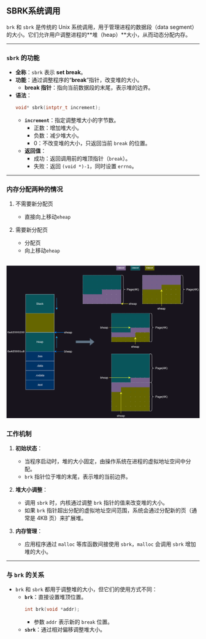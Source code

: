 ## SBRK系统调用

`brk` 和 `sbrk` 是传统的 Unix 系统调用，用于管理进程的数据段（data segment）的大小。它们允许用户调整进程的**堆（heap）**大小，从而动态分配内存。

---

### **`sbrk` 的功能**
- **全称**：`sbrk` 表示 **set break**。
- **功能**：通过调整程序的“**break**”指针，改变堆的大小。
  - **break 指针**：指向当前数据段的末尾，表示堆的边界。
- **语法**：
  ```c
  void* sbrk(intptr_t increment);
  ```
  - **`increment`**：指定调整堆大小的字节数。
    - 正数：增加堆大小。
    - 负数：减少堆大小。
    - 0：不改变堆的大小，只返回当前 `break` 的位置。
  - **返回值**：
    - 成功：返回调用前的堆顶指针（`break`）。
    - 失败：返回 `(void *)-1`，同时设置 `errno`。

---

### 内存分配两种的情况

1. 不需要新分配页
    + 直接向上移动`eheap` 

2. 需要新分配页
    + 分配页
    + 向上移动`eheap`

![SBRK](../images/SBRK.svg)
---

### **工作机制**
1. **初始状态**：
   - 当程序启动时，堆的大小固定，由操作系统在进程的虚拟地址空间中分配。
   - `brk` 指针位于堆的末尾，表示堆的当前边界。

2. **堆大小调整**：
   - 调用 `sbrk` 时，内核通过调整 `brk` 指针的值来改变堆的大小。
   - 如果 `brk` 指针超出分配的虚拟地址空间范围，系统会通过分配新的页（通常是 4KB 页）来扩展堆。

3. **内存管理**：
   - 应用程序通过 `malloc` 等库函数间接使用 `sbrk`，`malloc` 会调用 `sbrk` 增加堆的大小。

---

### **与 `brk` 的关系**
- `brk` 和 `sbrk` 都用于调整堆的大小，但它们的使用方式不同：
  - **`brk`**：直接设置堆顶位置。
    ```c
    int brk(void *addr);
    ```
    - 参数 `addr` 表示新的 `break` 位置。
  - **`sbrk`**：通过相对偏移调整堆大小。